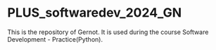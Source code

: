 # PLUS_softwaredev_2024_GN

This is the repository of Gernot.
It is used during the course Software Development - Practice(Python).

